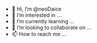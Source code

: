 - 👋 Hi, I’m @neoDaice
- 👀 I’m interested in ...
- 🌱 I’m currently learning ...
- 💞️ I’m looking to collaborate on ...
- 📫 How to reach me ...

<!---
neoDaice/neoDaice is a ✨ special ✨ repository because its `README.md` (this file) appears on your GitHub profile.
You can click the Preview link to take a look at your changes.
--->
